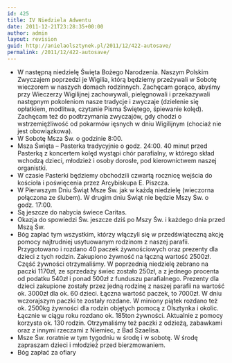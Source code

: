 ```yaml
---
id: 425
title: IV Niedziela Adwentu
date: 2011-12-21T23:28:35+00:00
author: admin
layout: revision
guid: http://anielaolsztynek.pl/2011/12/422-autosave/
permalink: /2011/12/422-autosave/
---
```

  * W następną niedzielę Święta Bożego Narodzenia. Naszym Polskim Zwyczajem poprzedzi je Wigilia, którą będziemy przeżywali w Sobotę wieczorem w naszych domach rodzinnych. Zachęcam gorąco, abyśmy przy Wieczerzy Wigilijnej zachowywali, pielęgnowali i przekazywali następnym pokoleniom nasze tradycje i zwyczaje (dzielenie się opłatkiem, modlitwa, czytanie Pisma Świętego, śpiewanie kolęd). Zachęcam też do podtrzymania zwyczajów, gdy chodzi o wstrzemięźliwość od pokarmów ięsnych w dniu Wigilijnym (chociaż nie jest obowiązkowa).
  * W Sobotę Msza Św. o godzinie 8:00.
  * Msza Święta &#8211; Pasterka tradycyjnie o godz. 24:00. 40 minut przed Pasterką z koncertem kolęd wystąpi chór parafialny, w którego skład wchodzą dzieci, młodzież i osoby dorosłe, pod kierownictwem naszej organistki.
  * W czasie Pasterki będziemy obchodzili czwartą rocznicę wejścia do kościoła i poświęcenia przez Arcybiskupa E. Piszcza.
  * W Pierwszym Dniu Świąt Msze Św. jak w każdą niedzielę (wieczorna połączona ze ślubem). W drugim dniu Świąt nie będzie Mszy Św. o godz. 17:00.
  * Są jeszcze do nabycia świece Caritas.
  * Okazja do spowiedzi Św. jeszcze dziś po Mszy Św. i każdego dnia przed Mszą Św.
  * Bóg zapłać tym wszystkim, którzy włączyli się w przedświąteczną akcję pomocy najtrudniej usytuowanym rodzinom z naszej parafii. Przygotowano i rozdano 40 paczek żywnościowych oraz prezenty dla dzieci z tych rodzin. Zakupiono żywność na łączną wartość 2500zł. Część żywności otrzymaliśmy. W poprzednią niedzielę zebrano na paczki 1170zł, ze sprzedaży świec zostało 250zł, a z jednego procenta od podatku 540zł i ponad 500zł z funduszu parafialnego. Prezenty dla dzieci zakupione zostały przez jedną rodzinę z naszej parafii na wartość ok. 3000zł dla ok. 60 dzieci. Łączna wartość paczek, to 7000zł. W dniu wczorajszym paczki te zostały rozdane. W miniony piątek rozdano też ok. 2500kg żywności dla rodzin objętych pomocą z Olsztynka i okolic. Łącznie w ciągu roku rozdano ok. 185ton żywności. Aktualnie z pomocy korzysta ok. 130 rodzin. Otrzymaliśmy też paczki z odzieżą, zabawkami oraz z innymi rzeczami z Niemiec, z Bad Szaelisa.
  * Msze Św. roratnie w tym tygodniu w środę i w sobotę. W środę zapraszam dzieci i młodzież przed bierzmowaniem.
  * Bóg zapłać za ofiary